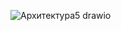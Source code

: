 ![Архитектура5 drawio](https://github.com/user-attachments/assets/ed6a96b4-d39b-457c-a243-8f1501d03df1)

